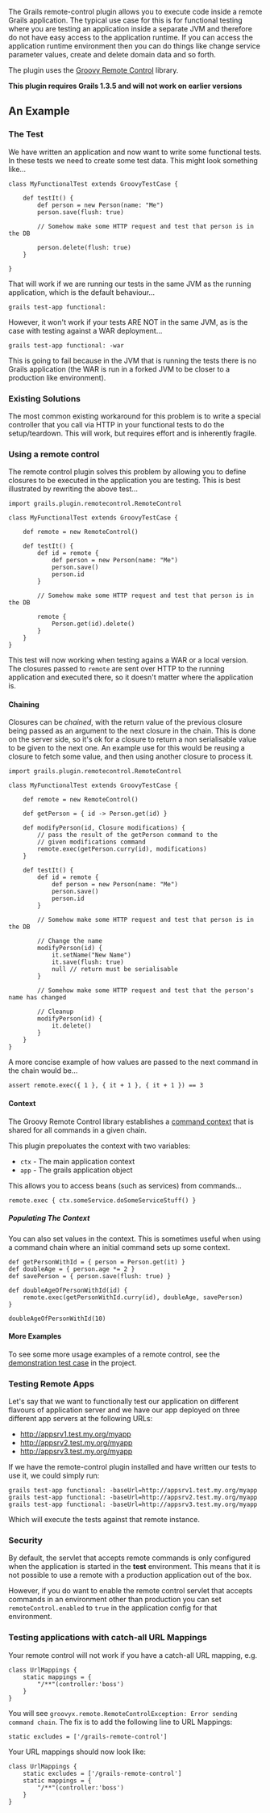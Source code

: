 The Grails remote-control plugin allows you to execute code inside a remote Grails application. The typical use case for this is for functional testing where you are testing an application inside a separate JVM and therefore do not have easy access to the application runtime. If you can access the application runtime environment then you can do things like change service parameter values, create and delete domain data and so forth.

The plugin uses the [Groovy Remote Control](http://groovy.codehaus.org/modules/remote/ "Groovy Remote Control") library.

**This plugin requires Grails 1.3.5 and will not work on earlier versions**

## An Example

### The Test

We have written an application and now want to write some functional tests. In these tests we need to create some test data. This might look something like…

    class MyFunctionalTest extends GroovyTestCase {
        
        def testIt() {
            def person = new Person(name: "Me")
            person.save(flush: true)
            
            // Somehow make some HTTP request and test that person is in the DB
            
            person.delete(flush: true)
        }
        
    }

That will work if we are running our tests in the same JVM as the running application, which is the default behaviour…

    grails test-app functional:

However, it won't work if your tests ARE NOT in the same JVM, as is the case with testing against a WAR deployment…

    grails test-app functional: -war
    
This is going to fail because in the JVM that is running the tests there is no Grails application (the WAR is run in a forked JVM to be closer to a production like environment).

### Existing Solutions

The most common existing workaround for this problem is to write a special controller that you call via HTTP in your functional tests to do the setup/teardown. This will work, but requires effort and is inherently fragile.

### Using a remote control

The remote control plugin solves this problem by allowing you to define closures to be executed in the application you are testing. This is best illustrated by rewriting the above test…

    import grails.plugin.remotecontrol.RemoteControl
    
    class MyFunctionalTest extends GroovyTestCase {
        
        def remote = new RemoteControl()
        
        def testIt() {
            def id = remote {
                def person = new Person(name: "Me")
                person.save()
                person.id
            }
            
            // Somehow make some HTTP request and test that person is in the DB
            
            remote {
                Person.get(id).delete()
            }
        }
    }

This test will now working when testing agains a WAR or a local version. The closures passed to `remote` are sent over HTTP to the running application and executed there, so it doesn't matter where the application is.

#### Chaining

Closures can be *chained*, with the return value of the previous closure being passed as an argument to the next closure in the chain. This is done on the server side, so it's ok for a closure to return a non serialisable value to be given to the next one. An example use for this would be reusing a closure to fetch some value, and then using another closure to process it.

    import grails.plugin.remotecontrol.RemoteControl
    
    class MyFunctionalTest extends GroovyTestCase {
        
        def remote = new RemoteControl()
        
        def getPerson = { id -> Person.get(id) }
        
        def modifyPerson(id, Closure modifications) {
            // pass the result of the getPerson command to the 
            // given modifications command
            remote.exec(getPerson.curry(id), modifications) 
        }
        
        def testIt() {
            def id = remote {
                def person = new Person(name: "Me")
                person.save()
                person.id
            }
            
            // Somehow make some HTTP request and test that person is in the DB
            
            // Change the name
            modifyPerson(id) { 
                it.setName("New Name")
                it.save(flush: true)
                null // return must be serialisable
            }
            
            // Somehow make some HTTP request and test that the person's name has changed
            
            // Cleanup
            modifyPerson(id) {
                it.delete()
            }
        }
    }

A more concise example of how values are passed to the next command in the chain would be…

    assert remote.exec({ 1 }, { it + 1 }, { it + 1 }) == 3

#### Context

The Groovy Remote Control library establishes a [command context](http://groovy.codehaus.org/modules/remote/manual/latest/contexts.html "Groovy Remote Control - Command Context") that is shared for all commands in a given chain.

This plugin prepoluates the context with two variables:

* `ctx` - The main application context
* `app` - The grails application object

This allows you to access beans (such as services) from commands…

    remote.exec { ctx.someService.doSomeServiceStuff() }
    
##### Populating The Context

You can also set values in the context. This is sometimes useful when using a command chain where an initial command sets up some context.

    def getPersonWithId = { person = Person.get(it) }
    def doubleAge = { person.age *= 2 }
    def savePerson = { person.save(flush: true) }
    
    def doubleAgeOfPersonWithId(id) {
        remote.exec(getPersonWithId.curry(id), doubleAge, savePerson)
    }
    
    doubleAgeOfPersonWithId(10)

#### More Examples

To see some more usage examples of a remote control, see the [demonstration test case](http://github.com/alkemist/grails-remote-control/blob/master/test/functional/SmokeTests.groovy) in the project.

### Testing Remote Apps

Let's say that we want to functionally test our application on different flavours of application server and we have our app deployed on three different app servers at the following URLs:

* http://appsrv1.test.my.org/myapp
* http://appsrv2.test.my.org/myapp
* http://appsrv3.test.my.org/myapp

If we have the remote-control plugin installed and have written our tests to use it, we could simply run:

    grails test-app functional: -baseUrl=http://appsrv1.test.my.org/myapp
    grails test-app functional: -baseUrl=http://appsrv2.test.my.org/myapp
    grails test-app functional: -baseUrl=http://appsrv3.test.my.org/myapp

Which will execute the tests against that remote instance.

### Security

By default, the servlet that accepts remote commands is only configured when the application is started in the **test** environment. This means that it is not possible to use a remote with a production application out of the box.

However, if you do want to enable the remote control servlet that accepts commands in an environment other than production you can set `remoteControl.enabled` to `true` in the application config for that environment.

### Testing applications with catch-all URL Mappings

Your remote control will not work if you have a catch-all URL mapping, e.g.

	class UrlMappings {
		static mappings = {
			"/**"(controller:'boss')
		}
	}

You will see `groovyx.remote.RemoteControlException: Error sending command chain`.  The fix is to add the following line to URL Mappings:

	static excludes = ['/grails-remote-control']

Your URL mappings should now look like:

	class UrlMappings {
		static excludes = ['/grails-remote-control']
		static mappings = {
			"/**"(controller:'boss')
		}
	}
